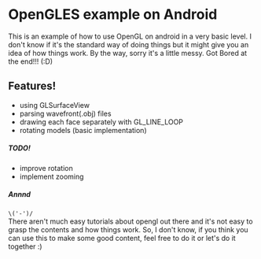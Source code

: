 # OpenGLES example on Android
This is an example of how to use OpenGL on android in a very basic level. I don't know if it's the standard way of doing things but it might give you an idea of how things work.
By the way, sorry it's a little messy. Got Bored at the end!!! (:D)

## Features!
  - using GLSurfaceView
  - parsing wavefront(.obj) files
  - drawing each face separately with GL_LINE_LOOP
  - rotating models (basic implementation)

##### TODO!
  - improve rotation
  - implement zooming



##### Annnd
`\('-')/`  
There aren't much easy tutorials about opengl out there and it's not easy to grasp the contents and how things work. So, I don't know, if you think you can use this to make some good content, feel free to do it or let's do it together :)